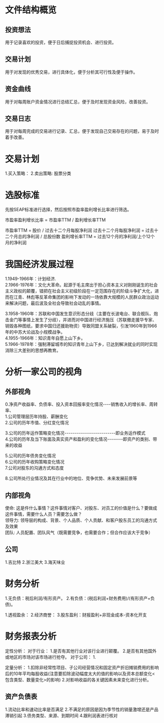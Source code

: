 # 文件结构概览
## 投资想法
  用于记录喜欢的投资，便于日后捕捉投资机会、进行投资。

## 交易计划
  用于对发现的优秀交易，进行具体化，便于分析其可行性及便于操作。
  
## 资金曲线
  用于对每周账户资金情况进行总结汇总，便于及时发现资金风险，改善投资。

## 交易日志
  用于对每周完成的交易进行记录、汇总，便于发现自己交易存在的问题，易于及时着手改善。

# 交易计划
1.买入策略：
2.卖出策略:
  股票分类  

# 选股标准
先按SEAP标准进行选择，然后按照市盈率盈利增长比率进行筛选。

市盈率盈利增长比率 = 市盈率TTM / 盈利增长率TTM

市盈率TTM = 股价 / 过去十二个月每股净利润
过去十二个月每股净利润 = 过去十二个月总的净利润 / 总股份数
盈利增长率TTM = 过去12个月的净利润/上个12个月的净利润

# 我国经济发展过程   
1.1949-1966年：计划经济.        
2.1966-1976年：文化大革命。起源于毛主席出于担心资本主义对刚刚诞生的社会主义政权的颠覆，错把在社会主义初级阶段在一定范围存在的阶级斗争扩大化，进而在江青、林彪等反革命集团的影响下发动的一场依靠大规模的人民群众政治运动来解决问题，最后波及全社会导致社会动乱的事情。   

3.1958-1960年：苏联和中国发生意识形态分歧（主要在长波电台、联合舰队、炮击金门等事情上发生了分歧），并进而对中国进行经济施压（苏联撤走援华专家、销毁各种图纸，要求中国归还援助物资）导致同盟关系破裂，引发1960年到1966年的中苏大论战及小规模战争。      
4.1955-1966年：知识青年自愿上山下乡。    
5.1966-1978年：强制滞留城市的知识青年上山下乡，已达到解决就业的同时实现消除三大差别的思想再教育。   

# 分析一家公司的视角         
 
## 外部视角
0.净资产收益率、负债率、投入资本回报率变化情况----销售收入的增长率、周转率、          
1.公司管理层历年持股、薪酬变化            
2.公司的历年市值、分红变化情况   

3.公司的历年运作策略变化情况--------------------------即业务运作模式                
4.公司的历年及当下账面及真实资产和盈利的变化情况--------即资产的类别、带来的收益    

5.公司的历年债务变化情况                  
6.公司的历年收购策略变化情况              
7.公司对股东的沟通方式和态度                 

8.公司所处行业情况及其在行业中的地位、竞争优势、未来发展前景等

## 内部视角
使命: 这是件什么事情？这件事情对客户、对股东、对员工的价值是什么？要做成这件事情，需要什么人员？需要怎么做？           
领导力: 领导层的构成、背景、个人品质、个人贡献、和客户股东员工的沟通方式及效果         
团队: 人员配置、团队风气（既需要竞争，也需要合作；但合作应该大于竞争）   

## 公司
1.吉比特
2.浙江美大
3.海天味业

# 财务分析
1.无负债：税后利润/有形资产。
2.有负债：(税后利润+财务费用)/(有形资产+负债)。

1.透视盈余：
2.经济商誉：
3.股东盈利：财报盈利+非现金成本-资本化开支

# 财务报表分析
定性分析：
  对于行业：
  1.是否有其他行业对该行业进行颠覆。
  2.是否有其他国外或地区的市场对该市场进行抢夺。
  对于公司：
  1.

定量分析：
  1.扣除非经常性项目、子公司经营情况和固定资产折旧摊销费用的影响后的10年平均每股收益(注意要扣除波动幅度太大的值的影响以及资本总额变化<包含类型、数量变化>的影响)
  2.对影响收益的各关键因素未来变化进行分析。

## 资产负债表
1.流动比率和速动比率是否满足
2.不满足的原因是因为季节性的销量激增还是产品滞销引起
3.债务类型、来源、到期时间
4.跟利润表进行核对















